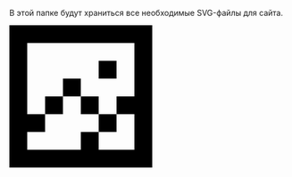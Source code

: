 В этой папке будут храниться все необходимые SVG-файлы для сайта.

<svg xmlns="http://www.w3.org/2000/svg" width="256" height="256" fill="none"><path fill="#000" d="M128 128h32v32h-32v-32ZM96 128V96h32v32H96ZM96 128v32H64v-32h32ZM192 64h-32v32h32V64Z"/><path fill="#000" fill-rule="evenodd" d="M0 0v256h256V0H0Zm224 224h-64v-32h32v-32h32v64Zm-64-64h32v-32h32V32H32v128h32v32H32v32h96v-32h32v-32Z" clip-rule="evenodd"/></svg>

<svg xmlns="http://www.w3.org/2000/svg">
 <symbol id="floppy">
   <path d="M0 0h3v3H0zM0 3h3v3H0zM0 6h3v3H0zM0 9h3v3H0zM0 12h3v3H0zM0 15h3v3H0zM0 18h3v3H0zM0 21h3v3H0zM0 24h3v3H0zM0 27h3v3H0zM0 30h3v3H0zM0 33h3v3H0zM0 36h3v3H0zM33 0v3h-3V0zM30 0v3h-3V0zM27 0v3h-3V0zM24 0v3h-3V0zM21 0v3h-3V0zM18 0v3h-3V0zM15 0v3h-3V0zM12 0v3H9V0zM9 0v3H6V0zM6 0v3H3V0zM36 3v3h-3V3zM9 6v3H6V6zM9 3v3H6V3zM9 9v3H6V9zM30 6v3h-3V6zM30 3v3h-3V3zM30 9v3h-3V9zM24 6v3h-3V6zM24 3v3h-3V3zM24 9v3h-3V9zM30 12v3h-3v-3zM27 12v3h-3v-3zM24 12v3h-3v-3zM21 12v3h-3v-3zM18 12v3h-3v-3zM15 12v3h-3v-3zM12 12v3H9v-3zM9 12v3H6v-3zM33 21v3h-3v-3zM30 21v3h-3v-3zM27 21v3h-3v-3zM24 21v3h-3v-3zM21 21v3h-3v-3zM18 21v3h-3v-3zM15 21v3h-3v-3zM12 21v3H9v-3zM9 21v3H6v-3zM33 24v3h-3v-3zM9 24v3H6v-3zM33 27v3h-3v-3zM9 27v3H6v-3zM33 30v3h-3v-3zM9 30v3H6v-3zM9 33v3H6v-3zM33 33v3h-3v-3zM36 36v3h-3v-3zM33 36v3h-3v-3zM30 36v3h-3v-3zM27 36v3h-3v-3zM24 36v3h-3v-3zM21 36v3h-3v-3zM18 36v3h-3v-3zM15 36v3h-3v-3zM12 36v3H9v-3zM9 36v3H6v-3zM6 36v3H3v-3zM39 39h-3v-3h3zM39 36h-3v-3h3zM39 33h-3v-3h3zM39 30h-3v-3h3zM39 27h-3v-3h3zM39 24h-3v-3h3zM39 21h-3v-3h3zM39 18h-3v-3h3zM39 15h-3v-3h3zM39 12h-3V9h3zM39 9h-3V6h3z"/>
</symbol>